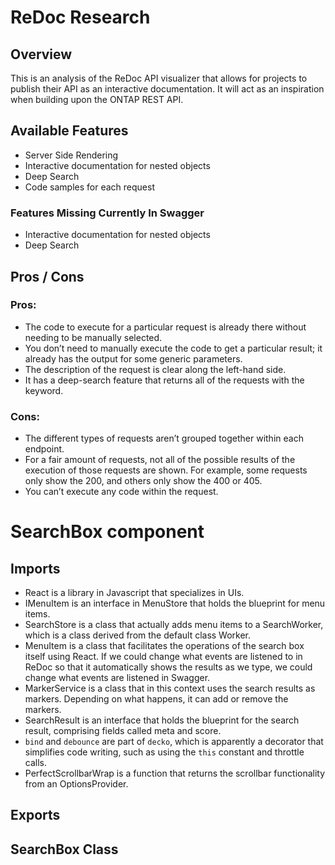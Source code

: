 # ReDoc Research

## Overview
This is an analysis of the ReDoc API visualizer that allows for projects to publish their API as an interactive documentation. It will act as an inspiration when building upon the ONTAP REST API.

## Available Features
- Server Side Rendering
- Interactive documentation for nested objects
- Deep Search
- Code samples for each request

### Features Missing Currently In Swagger
- Interactive documentation for nested objects
- Deep Search

## Pros / Cons
### Pros:
- The code to execute for a particular request is already there without needing to be manually selected.
- You don’t need to manually execute the code to get a particular result; it already has the output for some generic parameters.
- The description of the request is clear along the left-hand side.
- It has a deep-search feature that returns all of the requests with the keyword.

### Cons:
- The different types of requests aren’t grouped together within each endpoint.
- For a fair amount of requests, not all of the possible results of the execution of those requests are shown. For example, some requests only show the 200, and others only show the 400 or 405.
- You can’t execute any code within the request.

# SearchBox component

## Imports
- React is a library in Javascript that specializes in UIs.
- IMenuItem is an interface in MenuStore that holds the blueprint for menu items.
- SearchStore is a class that actually adds menu items to a SearchWorker, which is a class derived from the default class Worker.
- MenuItem is a class that facilitates the operations of the search box itself using React. If we could change what events are listened to in ReDoc so that it automatically shows the results as we type, we could change what events are listened in Swagger.
- MarkerService is a class that in this context uses the search results as markers. Depending on what happens, it can add or remove the markers.
- SearchResult is an interface that holds the blueprint for the search result, comprising fields called meta and score.
- `bind` and `debounce` are part of `decko`, which is apparently a decorator that simplifies code writing, such as using the `this` constant and throttle calls.
- PerfectScrollbarWrap is a function that returns the scrollbar functionality from an OptionsProvider.

## Exports

## SearchBox Class
